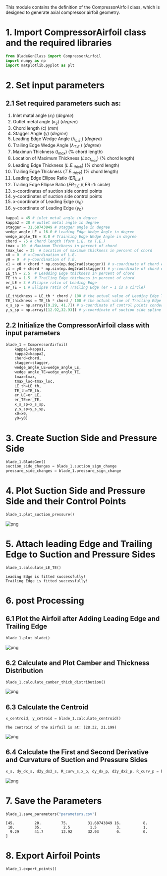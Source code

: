 This module contains the definition of the CompressorAirfoil class, which is designed to generate axial compressor airfoil geometry.

# 1. Import CompressorAirfoil class and the required libraries


```python
from BladeGenClass import CompressorAirfoil
import numpy as np
import matplotlib.pyplot as plt
```

# 2. Set input parameters

## 2.1 Set required parameters such as:
1. Inlet matal angle ($\kappa_1$) ($degree$)
2. Outlet metal angle ($\kappa_2$) ($degree$)
3. Chord length (c) ($mm$)
4. Stagger Angle ($\gamma$) ($degree$)
5. Leading Edge Wedge Angle ($\lambda_{L.E.}$) ($degree$)
6. Trailing Edge Wedge Angle ($\lambda_{T.E.}$) ($degree$)
7. Maximun Thickness ($t_{max}$) ($\%  \text{ chord length}$)
8. Location of Maximum Thickness ($Loc_{t_{max}}$) ($\%  \text{ chord length}$)
9. Leading Edge Thickness ($L.E._{thick}$) ($\%  \text{ chord length}$)
10. Trailing Edge Thickness ($T.E._{thick}$) ($\%  \text{ chord length}$)
11. Leading Edge Ellipse Ratio ($ER_{L.E.}$) 
12. Trailing Edge Ellipse Ratio ($ER_{T.E.}$)( ER=1: circle)
13. x-coordinates of suction side control points 
14. y-coordinates of suction side control points
15. x-coordinate of Leading Edge ($x_0$)
16. y-coordinate of Leading Edge ($y_0$)



```python
kappa1 = 45 # inlet metal angle in degree
kappa2 = 20 # outlet metal angle in degree
stagger = 31.68743849 # stagger angle in degree
wedge_angle_LE = 16.0 # Leading Edge Wedge Angle in degree 
wedge_angle_TE = 8.0 # Trainling Edge Wedge Angle in degree
chord = 75 # Chord length (form L.E. to T.E.)
tmax = 10  # Maximum Thickness in percent of chord
tmax_loc = 35  # Location of maximum thickness in percent of chord
x0 = 0  # x-Coordination of L.E.
y0 = 0  # y-Coordination of T.E.
x1 = x0 + chord * np.cos(np.deg2rad(stagger)) # x-coordinate of chord end point
y1 = y0 + chord * np.sin(np.deg2rad(stagger)) # y-coordinate of chord end point
LE_th = 2.5  # Leadding Edge thickness in percent of chord
TE_th = 1.5  # Trailing Edge thickness in percent of chord
er_LE = 3 # Ellipse ratio of Leading Edge
er_TE = 1 # Ellipse ratio of Trailing Edge (er = 1 is a circle)

LE_thickness = LE_th * chord / 100 # the actual value of Leading Edge Thickness
TE_thickness = TE_th * chord / 100 # the actual value of Trailing Edge Thickness
x_s_sp = np.array([9.29, 41.7]) # x-coordinate of control points condering Leading Edge position
y_s_sp = np.array([12.92,32.93]) # y-coordinate of suction side spline control points condering Leading Edge position
```

## 2.2 Initialize the CompressorAirfoil class with input parameters


```python
blade_1 = CompressorAirfoil(
    kappa1=kappa1,
    kappa2=kappa2,
    chord=chord,
    stagger=stagger,
    wedge_angle_LE=wedge_angle_LE,
    wedge_angle_TE=wedge_angle_TE,
    tmax=tmax,
    tmax_loc=tmax_loc,
    LE_th=LE_th,
    TE_th=TE_th,
    er_LE=er_LE,
    er_TE=er_TE,
    x_s_sp=x_s_sp,
    y_s_sp=y_s_sp,
    x0=x0,
    y0=y0)
```

# 3. Create Suction Side and Pressure Side


```python
blade_1.BladeGen()
suction_side_changes = blade_1.suction_sign_change
pressure_side_changes = blade_1.pressure_sign_change
```

# 4. Plot Suction Side and Pressure Side and their Control Points


```python
blade_1.plot_suction_pressure()
```


    
![png](output_11_0.png)
    


# 5. Attach leading Edge and Trailing Edge to Suction and Pressure Sides


```python
blade_1.calculate_LE_TE()
```

    Leading Edge is fitted successfully!
    Trailing Edge is fitted successfully!
    

# 6. post Processing

## 6.1 Plot the Airfoil after Adding Leading Edge and Trailing Edge


```python
blade_1.plot_blade()
```


    
![png](output_16_0.png)
    


## 6.2 Calculate and Plot Camber and Thickness Distribution


```python
blade_1.calculate_camber_thick_distribution()
```


    
![png](output_18_0.png)
    


## 6.3 Calculate the Centroid


```python
x_centroid, y_cetroid = blade_1.calculate_centroid()
```

    The centroid of the airfoil is at: (28.32, 21.199)
    


    
![png](output_20_1.png)
    


## 6.4 Calculate the First and Second Derivative and Curvature of Suction and Pressure Sides


```python
x_s, dy_dx_s, d2y_dx2_s, R_curv_s,x_p, dy_dx_p, d2y_dx2_p, R_curv_p = blade_1.post_process(plot=1)
```


    
![png](output_22_0.png)
    


# 7. Save the Parameters


```python
blade_1.save_parameters("parameters.csv")
```

    [45.         20.         75.         31.68743849 16.          8.
     10.         35.          2.5         1.5         3.          1.
      9.29       41.7        12.92       32.93        0.          0.        ]
    

# 8. Export Airfoil Points


```python
blade_1.export_points()
```
